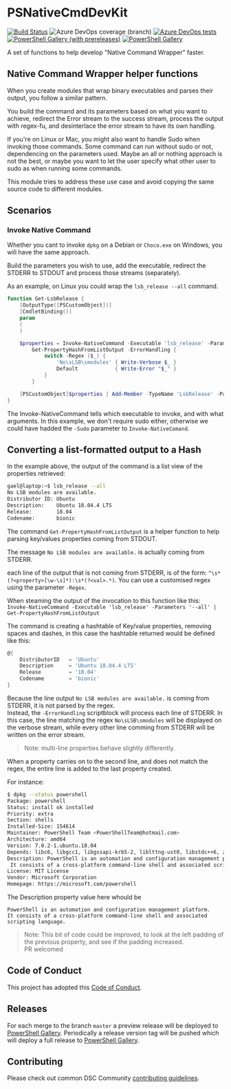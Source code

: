 # PSNativeCmdDevKit

[![Build Status](https://dev.azure.com/dsccommunity/PSNativeCmdDevKit/_apis/build/status/dsccommunity.PSNativeCmdDevKit?branchName=master)](https://dev.azure.com/dsccommunity/PSNativeCmdDevKit/_build/latest?definitionId=43&branchName=master)
![Azure DevOps coverage (branch)](https://img.shields.io/azure-devops/coverage/dsccommunity/PSNativeCmdDevKit/43/master)
[![Azure DevOps tests](https://img.shields.io/azure-devops/tests/dsccommunity/PSNativeCmdDevKit/43/master)](https://dsccommunity.visualstudio.com/PSNativeCmdDevKit/_test/analytics?definitionId=43&contextType=build)
[![PowerShell Gallery (with prereleases)](https://img.shields.io/powershellgallery/vpre/PSNativeCmdDevKit?label=PSNativeCmdDevKit%20Preview)](https://www.powershellgallery.com/packages/PSNativeCmdDevKit/)
[![PowerShell Gallery](https://img.shields.io/powershellgallery/v/PSNativeCmdDevKit?label=PSNativeCmdDevKit)](https://www.powershellgallery.com/packages/PSNativeCmdDevKit/)

A set of functions to help develop "Native Command Wrapper" faster.

## Native Command Wrapper helper functions

When you create modules that wrap binary executables and parses their output, you follow a similar pattern.

You build the command and its parameters based on what you want to achieve, redirect the Error stream to the success stream, process the output with regex-fu, and desinterlace the error stream to have its own handling.

If you're on Linux or Mac, you might also want to handle Sudo when invoking those commands.
Some command can run without sudo or not, dependencing on the parameters used. Maybe an all or nothing approach is not the best, or maybe you want to let the user specify what other user to sudo as when running some commands.

This module tries to address these use case and avoid copying the same source code to different modules.

## Scenarios

### Invoke Native Command

Whether you cant to invoke `dpkg` on a Debian or `Choco.exe` on Windows, you will have the same approach.

Build the parameters you wish to use, add the executable, redirect the STDERR to STDOUT and process those streams (separately).

As an example, on Linux you could wrap the `lsb_release --all` command.

```PowerShell
function Get-LsbRelease {
    [OutputType([PSCustomObject])]
    [CmdletBinding()]
    param
    (
    )

    $properties = Invoke-NativeCommand -Executable 'lsb_release' -Parameters '--all' |
        Get-PropertyHashFromListOutput -ErrorHandling {
            switch -Regex ($_) {
                'No\sLSB\smodules' { Write-Verbose $_ }
                Default            { Write-Error "$_" }
            }
        }

    [PSCustomObject]$properties | Add-Member -TypeName 'LsbRelease' -PassThru
}
```

The Invoke-NativeCommand tells which executable to invoke, and with what arguments.
In this example, we don't require sudo either, otherwise we
could have hadded the `-Sudo` parameter to `Invoke-NativeComand`.

## Converting a list-formatted output to a Hash

In the example above, the output of the command is a list view of the properties retrieved:

```bash
gael@laptop:~$ lsb_release --all
No LSB modules are available.
Distributor ID: Ubuntu
Description:    Ubuntu 18.04.4 LTS
Release:        18.04
Codename:       bionic
```

The command `Get-PropertyHashFromListOutput` is a helper function to help parsing key/values properties coming from STDOUT.

The message `No LSB modules are available.` is actually coming from STDERR.

each line of the output that is not coming from STDERR, is of the form: `^\s*(?<property>[\w-\s]*):\s*(?<val>.*)`.
You can use a customised regex using the parameter `-Regex`.

When steaming the output of the invocation to this function like this:  
`Invoke-NativeCommand -Executable 'lsb_release' -Parameters '--all' |  Get-PropertyHashFromListOutput`

The command is creating a hashtable of Key/value properties, removing spaces and dashes, in this case the hashtable returned would be defined like this:

```PowerShell
@{
    DistributorID   = 'Ubuntu'
    Description     = 'Ubuntu 18.04.4 LTS'
    Release         = '18.04'
    Codename        = 'bionic'
}
```

Because the line output `No LSB modules are available.` is 
coming from STDERR, it is not parsed by the regex.  
Instead, the `-ErrorHandling` scriptblock will process each line of STDERR.
In this case, the line matching the regex `No\sLSB\smodules` will be displayed on the verbose stream, while every other line comming from STDERR will be written on the error stream.

> Note: multi-line properties behave slightly differently.

When a property carries on to the second line, and does not match the regex, the entire line is added to the last property created.

For instance:
```bash
$ dpkg --status powershell
Package: powershell
Status: install ok installed
Priority: extra
Section: shells
Installed-Size: 154614
Maintainer: PowerShell Team <PowerShellTeam@hotmail.com>
Architecture: amd64
Version: 7.0.2-1.ubuntu.18.04
Depends: libc6, libgcc1, libgssapi-krb5-2, liblttng-ust0, libstdc++6, zlib1g, libssl1.0.0, libicu60
Description: PowerShell is an automation and configuration management platform.
 It consists of a cross-platform command-line shell and associated scripting language.
License: MIT License
Vendor: Microsoft Corporation
Homepage: https://microsoft.com/powershell
```

The Description property value here whould be
```
PowerShell is an automation and configuration management platform.
It consists of a cross-platform command-line shell and associated scripting language.
```

> Note: This bit of code could be improved, to look at the left padding of the previous property, and see if the padding increased.  
> PR welcomed

## Code of Conduct

This project has adopted this [Code of Conduct](CODE_OF_CONDUCT.md).

## Releases

For each merge to the branch `master` a preview release will be
deployed to [PowerShell Gallery](https://www.powershellgallery.com/).
Periodically a release version tag will be pushed which will deploy a
full release to [PowerShell Gallery](https://www.powershellgallery.com/).

## Contributing

Please check out common DSC Community [contributing guidelines](https://dsccommunity.org/guidelines/contributing).
